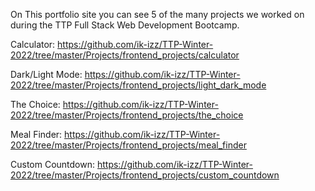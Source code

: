 On This portfolio site you can see 5 of the many projects we worked on during the TTP Full Stack Web Development Bootcamp.

Calculator:   https://github.com/ik-izz/TTP-Winter-2022/tree/master/Projects/frontend_projects/calculator

Dark/Light Mode:  https://github.com/ik-izz/TTP-Winter-2022/tree/master/Projects/frontend_projects/light_dark_mode

The Choice:   https://github.com/ik-izz/TTP-Winter-2022/tree/master/Projects/frontend_projects/the_choice

Meal Finder:  https://github.com/ik-izz/TTP-Winter-2022/tree/master/Projects/frontend_projects/meal_finder

Custom Countdown:   https://github.com/ik-izz/TTP-Winter-2022/tree/master/Projects/frontend_projects/custom_countdown
